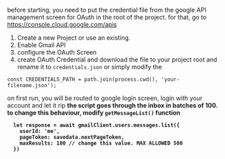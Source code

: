 before starting, you need to put the credential file from the google API management screen for OAuth in the root of the project.
for that, go to https://console.cloud.google.com/apis
1. Create a new Project or use an existing.
2. Enable Gmail API
3. configure the OAuth Screen
4. create OAuth Credential and download the file to your project root and rename it to `credentials.json` or simply modify the 
```JS
const CREDENTIALS_PATH = path.join(process.cwd(), 'your-filename.json');
```

on first run, you will be routed to google login screen, login with your account and let it rip
<b>
the script goes through the inbox in batches of 100. to change this behaviour, modify `getMessageList()` function
```JS
  let response = await gmailClient.users.messages.list({
    userId: 'me',
    pageToken: savedata.nextPageToken,
    maxResults: 100 // change this value. MAX ALLOWED 500
  })  
```
